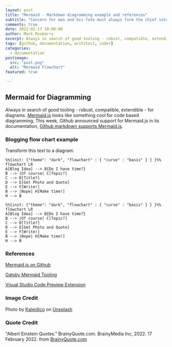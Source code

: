 ```yaml
---
layout: post
title: "Mermaid - Markdown diagramming example and references"
subtitle: "Concern for man and his fate must always form the chief interest of all technical endeavors. Never forget this in the midst of your diagrams and equations. - Albert Einstein"
comments: true
date: 2022-02-17 10:00:00
author: Mark Roxberry
excerpt: Always in search of good tooling - robust, compatible, extendible - for diagrams.  Mermaid.js looked like something cool for code based diagramming.
tags: [github, documentation, architect, coder]
categories:
  - documentation
postimage:
  src: "post.png"
  alt: "Mermaid Flowchart"
featured: true

---
```


## Mermaid for Diagramming

Always in search of good tooling - robust, compatible, extendible - for diagrams.  [Mermaid.js](https://mermaid-js.github.io/mermaid/#/) looks like something cool for code based diagramming.  This week, Github announced support for Mermaid.js in its documentation, [Github markdown supports Mermaid.js](https://github.blog/2022-02-14-include-diagrams-markdown-files-mermaid/).

### Blogging flow chart example

Transform this text to a diagram:

```text
%%{init: {"theme": "dark", "flowchart" : { "curve" : "basis" } } }%%
flowchart LR
A[Blog Idea] --> B{Do I have time?}
B --> |Of course| C[Topic?]
C --> D[Title?]
D --> E[Get Photo and Quote]
E --> F[Write!]
B --> |Nope| H[Make time!]
H --> B
```

```mermaid
%%{init: {"theme": "dark", "flowchart" : { "curve" : "basis" } } }%%
flowchart LR
A[Blog Idea] --> B{Do I have time?}
B --> |Of course| C[Topic?]
C --> D[Title?]
D --> E[Get Photo and Quote]
E --> F[Write!]
B --> |Nope| H[Make time!]
H --> B
```

### References

[Mermaid.js on Github](https://mermaid-js.github.io/mermaid/#/)

[Gatsby Mermaid Tooling](https://www.gatsbyjs.com/plugins/gatsby-remark-mermaid/)

[Visual Studio Code Preview Extension](https://marketplace.visualstudio.com/items?itemName=bierner.markdown-mermaid)

### Image Credit

Photo by <a href="https://unsplash.com/@kaleidico?utm_source=unsplash&utm_medium=referral&utm_content=creditCopyText">Kaleidico</a> on <a href="https://unsplash.com/s/photos/diagram?utm_source=unsplash&utm_medium=referral&utm_content=creditCopyText">Unsplash</a>
  
### Quote Credit

"Albert Einstein Quotes." BrainyQuote.com. BrainyMedia Inc, 2022. 17 February 2022. from [BrainyQuote.com](https://www.brainyquote.com/quotes/albert_einstein_117103)
